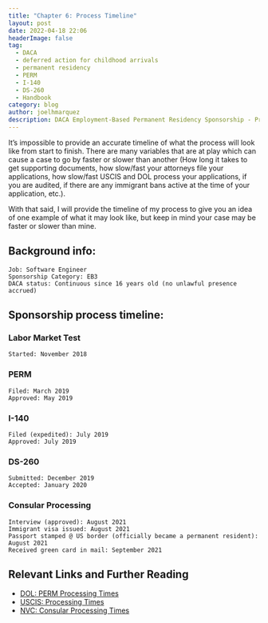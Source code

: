 ```yaml
---
title: "Chapter 6: Process Timeline"
layout: post
date: 2022-04-18 22:06
headerImage: false
tag:
  - DACA
  - deferred action for childhood arrivals
  - permanent residency
  - PERM
  - I-140
  - DS-260
  - Handbook
category: blog
author: joelhmarquez
description: DACA Employment-Based Permanent Residency Sponsorship - Process Timeline
---
```


It’s impossible to provide an accurate timeline of what the process will look like from start to finish. There are many variables that are at play which can cause a case to go by faster or slower than another (How long it takes to get supporting documents, how slow/fast your attorneys file your applications, how slow/fast USCIS and DOL process your applications, if you are audited, if there are any immigrant bans active at the time of your application, etc.).

With that said, I will provide the timeline of my process to give you an idea of one example of what it may look like, but keep in mind your case may be faster or slower than mine.

## Background info:
	Job: Software Engineer
	Sponsorship Category: EB3
	DACA status: Continuous since 16 years old (no unlawful presence accrued)
	
## Sponsorship process timeline:

### Labor Market Test
	Started: November 2018

### PERM
	Filed: March 2019
	Approved: May 2019

### I-140
	Filed (expedited): July 2019
	Approved: July 2019

### DS-260
	Submitted: December 2019
	Accepted: January 2020

### Consular Processing
	Interview (approved): August 2021
	Immigrant visa issued: August 2021
	Passport stamped @ US border (officially became a permanent resident): August 2021
	Received green card in mail: September 2021

## Relevant Links and Further Reading
- [DOL: PERM Processing Times](https://flag.dol.gov/processingtimes)
- [USCIS: Processing Times](https://egov.uscis.gov/processing-times/)
- [NVC: Consular Processing Times](https://travel.state.gov/content/travel/en/us-visas/immigrate/nvc-timeframes.html)